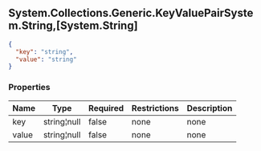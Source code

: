 
<h2 id="tocS_System.Collections.Generic.KeyValuePairSystem.String,[System.String]">System.Collections.Generic.KeyValuePairSystem.String,[System.String]</h2>

<a id="schemasystem.collections.generic.keyvaluepairsystem.string,[system.string]"></a>
<a id="schema_System.Collections.Generic.KeyValuePairSystem.String,[System.String]"></a>
<a id="tocSsystem.collections.generic.keyvaluepairsystem.string,[system.string]"></a>
<a id="tocssystem.collections.generic.keyvaluepairsystem.string,[system.string]"></a>

```json
{
  "key": "string",
  "value": "string"
}

```

### Properties

|Name|Type|Required|Restrictions|Description|
|---|---|---|---|---|
|key|string¦null|false|none|none|
|value|string¦null|false|none|none|


